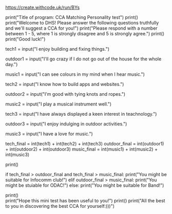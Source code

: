 https://create.withcode.uk/run/BYs

print("Title of program: CCA Matching Personality test")
print()
print("Welcome to DHS! Please answer the following questions truthfully and we'll suggest a CCA for you!")
print("Please respond with a number between 1 - 5, where 1 is strongly disagree and 5 is strongly agree.")
print()
print("Good luck!")

tech1 = input("I enjoy building and fixing things.")

outdoor1 = input("I'll go crazy if I do not go out of the house for the whole day.")

music1 = input("I can see colours in my mind when I hear music.")

tech2 = input("I know how to build apps and websites.")

outdoor2 = input("I'm good with tying knots and ropes.")

music2 = input("I play a musical instrument well.")

tech3 = input("I have always displayed a keen interest in teachnology.")

outdoor3 = input("I enjoy indulging in outdoor activities.")

music3 = input("I have a love for music.")

tech_final = int(tech1) + int(tech2) + int(tech3)
outdoor_final = int(outdoor1) + int(outdoor2) + int(outdoor3)
music_final = int(music1) + int(music2) + int(music3)

print()

if tech_final > outdoor_final and tech_final > music_final:
  print("You might be suitable for Infocomm club!")
elif outdoor_final > music_final:
  print("You might be stuiable for ODAC!")
else:
  print("You might be suitable for Band!")

print()  
print("Hope this mini test has been useful to you!")
print()
print("All the best to you in discovering the best CCA for yourself:)))")


  
